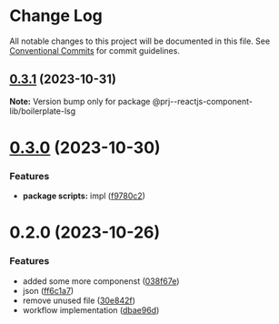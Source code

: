 # Change Log

All notable changes to this project will be documented in this file.
See [Conventional Commits](https://conventionalcommits.org) for commit guidelines.

## [0.3.1](https://github.com/paulAlexSerban/prj--reactjs-component-lib/compare/@prj--reactjs-component-lib/boilerplate-lsg@0.3.0...@prj--reactjs-component-lib/boilerplate-lsg@0.3.1) (2023-10-31)

**Note:** Version bump only for package @prj--reactjs-component-lib/boilerplate-lsg

# [0.3.0](https://github.com/paulAlexSerban/prj--reactjs-component-lib/compare/@prj--reactjs-component-lib/boilerplate-lsg@0.2.0...@prj--reactjs-component-lib/boilerplate-lsg@0.3.0) (2023-10-30)

### Features

-   **package scripts:** impl ([f9780c2](https://github.com/paulAlexSerban/prj--reactjs-component-lib/commit/f9780c2896d185c8adf83f5af0782939e799b430))

# 0.2.0 (2023-10-26)

### Features

-   added some more componenst ([038f67e](https://github.com/paulAlexSerban/prj--reactjs-component-lib/commit/038f67e70a49d759d0cefca505eb721ff9e6220e))
-   json ([ff6c1a7](https://github.com/paulAlexSerban/prj--reactjs-component-lib/commit/ff6c1a7c419f4e66511235803ec26a9db5a85314))
-   remove unused file ([30e842f](https://github.com/paulAlexSerban/prj--reactjs-component-lib/commit/30e842f323197eaf930f1edff58aa2b25eb5fc88))
-   workflow implementation ([dbae96d](https://github.com/paulAlexSerban/prj--reactjs-component-lib/commit/dbae96dfe108f8a2638051cb727efc6b86b606d4))
